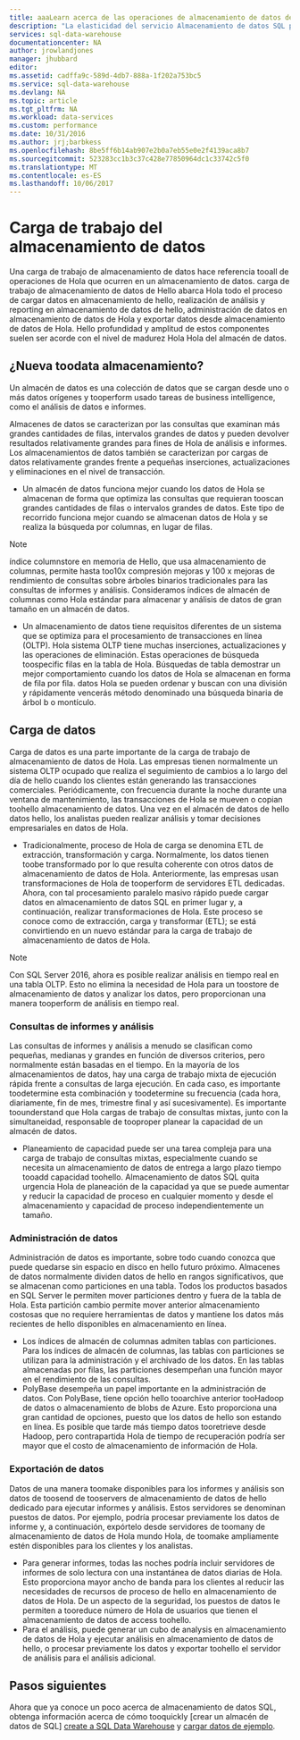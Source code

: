 ```yaml
---
title: aaaLearn acerca de las operaciones de almacenamiento de datos de SQL de Azure | Documentos de Microsoft
description: "La elasticidad del servicio Almacenamiento de datos SQL permite aumentar, reducir o pausar la capacidad de proceso mediante el uso de una escala móvil de unidades de almacenamiento de datos (DWU). Este artículo explica las métricas de almacenamiento de datos de Hola y cómo se relacionan con tooDWUs. "
services: sql-data-warehouse
documentationcenter: NA
author: jrowlandjones
manager: jhubbard
editor: 
ms.assetid: cadffa9c-589d-4db7-888a-1f202a753bc5
ms.service: sql-data-warehouse
ms.devlang: NA
ms.topic: article
ms.tgt_pltfrm: NA
ms.workload: data-services
ms.custom: performance
ms.date: 10/31/2016
ms.author: jrj;barbkess
ms.openlocfilehash: 8be5ff6b14ab907e2b0a7eb55e0e2f4139aca8b7
ms.sourcegitcommit: 523283cc1b3c37c428e77850964dc1c33742c5f0
ms.translationtype: MT
ms.contentlocale: es-ES
ms.lasthandoff: 10/06/2017
---
```

# <a name="data-warehouse-workload"></a>Carga de trabajo del almacenamiento de datos
Una carga de trabajo de almacenamiento de datos hace referencia tooall de operaciones de Hola que ocurren en un almacenamiento de datos. carga de trabajo de almacenamiento de datos de Hello abarca Hola todo el proceso de cargar datos en almacenamiento de hello, realización de análisis y reporting en almacenamiento de datos de hello, administración de datos en almacenamiento de datos de Hola y exportar datos desde almacenamiento de datos de Hola. Hello profundidad y amplitud de estos componentes suelen ser acorde con el nivel de madurez Hola Hola del almacén de datos.

## <a name="new-toodata-warehousing"></a>¿Nueva toodata almacenamiento?
Un almacén de datos es una colección de datos que se cargan desde uno o más datos orígenes y tooperform usado tareas de business intelligence, como el análisis de datos e informes.

Almacenes de datos se caracterizan por las consultas que examinan más grandes cantidades de filas, intervalos grandes de datos y pueden devolver resultados relativamente grandes para fines de Hola de análisis e informes. Los almacenamientos de datos también se caracterizan por cargas de datos relativamente grandes frente a pequeñas inserciones, actualizaciones y eliminaciones en el nivel de transacción.

* Un almacén de datos funciona mejor cuando los datos de Hola se almacenan de forma que optimiza las consultas que requieran tooscan grandes cantidades de filas o intervalos grandes de datos. Este tipo de recorrido funciona mejor cuando se almacenan datos de Hola y se realiza la búsqueda por columnas, en lugar de filas.

> [!NOTE]
> índice columnstore en memoria de Hello, que usa almacenamiento de columnas, permite hasta too10x compresión mejoras y 100 x mejoras de rendimiento de consultas sobre árboles binarios tradicionales para las consultas de informes y análisis. Consideramos índices de almacén de columnas como Hola estándar para almacenar y análisis de datos de gran tamaño en un almacén de datos.
> 
> 

* Un almacenamiento de datos tiene requisitos diferentes de un sistema que se optimiza para el procesamiento de transacciones en línea (OLTP). Hola sistema OLTP tiene muchas inserciones, actualizaciones y las operaciones de eliminación. Estas operaciones de búsqueda toospecific filas en la tabla de Hola. Búsquedas de tabla demostrar un mejor comportamiento cuando los datos de Hola se almacenan en forma de fila por fila. datos Hola se pueden ordenar y buscan con una división y rápidamente vencerás método denominado una búsqueda binaria de árbol b o montículo.

## <a name="data-loading"></a>Carga de datos
Carga de datos es una parte importante de la carga de trabajo de almacenamiento de datos de Hola. Las empresas tienen normalmente un sistema OLTP ocupado que realiza el seguimiento de cambios a lo largo del día de hello cuando los clientes están generando las transacciones comerciales. Periódicamente, con frecuencia durante la noche durante una ventana de mantenimiento, las transacciones de Hola se mueven o copian toohello almacenamiento de datos. Una vez en el almacén de datos de hello datos hello, los analistas pueden realizar análisis y tomar decisiones empresariales en datos de Hola.

* Tradicionalmente, proceso de Hola de carga se denomina ETL de extracción, transformación y carga. Normalmente, los datos tienen toobe transformado por lo que resulta coherente con otros datos de almacenamiento de datos de Hola. Anteriormente, las empresas usan transformaciones de Hola de tooperform de servidores ETL dedicadas. Ahora, con tal procesamiento paralelo masivo rápido puede cargar datos en almacenamiento de datos SQL en primer lugar y, a continuación, realizar transformaciones de Hola. Este proceso se conoce como de extracción, carga y transformar (ETL); se está convirtiendo en un nuevo estándar para la carga de trabajo de almacenamiento de datos de Hola.

> [!NOTE]
> Con SQL Server 2016, ahora es posible realizar análisis en tiempo real en una tabla OLTP. Esto no elimina la necesidad de Hola para un toostore de almacenamiento de datos y analizar los datos, pero proporcionan una manera tooperform de análisis en tiempo real.
> 
> 

### <a name="reporting-and-analysis-queries"></a>Consultas de informes y análisis
Las consultas de informes y análisis a menudo se clasifican como pequeñas, medianas y grandes en función de diversos criterios, pero normalmente están basadas en el tiempo. En la mayoría de los almacenamientos de datos, hay una carga de trabajo mixta de ejecución rápida frente a consultas de larga ejecución. En cada caso, es importante toodetermine esta combinación y toodetermine su frecuencia (cada hora, diariamente, fin de mes, trimestre final y así sucesivamente). Es importante toounderstand que Hola cargas de trabajo de consultas mixtas, junto con la simultaneidad, responsable de tooproper planear la capacidad de un almacén de datos.

* Planeamiento de capacidad puede ser una tarea compleja para una carga de trabajo de consultas mixtas, especialmente cuando se necesita un almacenamiento de datos de entrega a largo plazo tiempo tooadd capacidad toohello. Almacenamiento de datos SQL quita urgencia Hola de planeación de la capacidad ya que se puede aumentar y reducir la capacidad de proceso en cualquier momento y desde el almacenamiento y capacidad de proceso independientemente un tamaño.

### <a name="data-management"></a>Administración de datos
Administración de datos es importante, sobre todo cuando conozca que puede quedarse sin espacio en disco en hello futuro próximo. Almacenes de datos normalmente dividen datos de hello en rangos significativos, que se almacenan como particiones en una tabla. Todos los productos basados en SQL Server le permiten mover particiones dentro y fuera de la tabla de Hola. Esta partición cambio permite mover anterior almacenamiento costosas que no requiere herramientas de datos y mantiene los datos más recientes de hello disponibles en almacenamiento en línea.

* Los índices de almacén de columnas admiten tablas con particiones. Para los índices de almacén de columnas, las tablas con particiones se utilizan para la administración y el archivado de los datos. En las tablas almacenadas por filas, las particiones desempeñan una función mayor en el rendimiento de las consultas.  
* PolyBase desempeña un papel importante en la administración de datos. Con PolyBase, tiene opción hello tooarchive anterior tooHadoop de datos o almacenamiento de blobs de Azure.  Esto proporciona una gran cantidad de opciones, puesto que los datos de hello son estando en línea.  Es posible que tarde más tiempo datos tooretrieve desde Hadoop, pero contrapartida Hola de tiempo de recuperación podría ser mayor que el costo de almacenamiento de información de Hola.

### <a name="exporting-data"></a>Exportación de datos
Datos de una manera toomake disponibles para los informes y análisis son datos de toosend de tooservers de almacenamiento de datos de hello dedicado para ejecutar informes y análisis. Estos servidores se denominan puestos de datos. Por ejemplo, podría procesar previamente los datos de informe y, a continuación, expórtelo desde servidores de toomany de almacenamiento de datos de Hola mundo Hola, de toomake ampliamente estén disponibles para los clientes y los analistas.

* Para generar informes, todas las noches podría incluir servidores de informes de solo lectura con una instantánea de datos diarias de Hola. Esto proporciona mayor ancho de banda para los clientes al reducir las necesidades de recursos de proceso de hello en almacenamiento de datos de Hola. De un aspecto de la seguridad, los puestos de datos le permiten a tooreduce número de Hola de usuarios que tienen el almacenamiento de datos de access toohello.
* Para el análisis, puede generar un cubo de analysis en almacenamiento de datos de Hola y ejecutar análisis en almacenamiento de datos de hello, o procesar previamente los datos y exportar toohello el servidor de análisis para el análisis adicional.

## <a name="next-steps"></a>Pasos siguientes
Ahora que ya conoce un poco acerca de almacenamiento de datos SQL, obtenga información acerca de cómo tooquickly [crear un almacén de datos de SQL] [ create a SQL Data Warehouse] y [cargar datos de ejemplo][load sample data].

<!--Image references-->

<!--Article references-->
[load sample data]: ./sql-data-warehouse-load-sample-databases.md
[create a SQL Data Warehouse]: ./sql-data-warehouse-get-started-provision.md

<!--MSDN references-->

<!--Other web references-->

